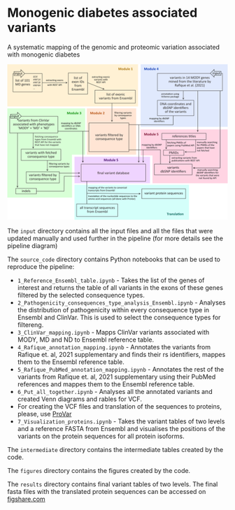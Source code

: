 # Monogenic diabetes associated variants
A systematic mapping of the genomic and proteomic variation associated with monogenic diabetes

![alt text](https://github.com/kuznetsovaks/MD_variants/blob/ed7c7e8cf9e948b452dac5935c6c44213d1d5ef6/figures/mindmap.png?raw=true)

The `input` directory contains all the input files and all the files that were updated 
manually and used further in the pipeline (for more details see the pipeline diagram)

The `source_code` directory contains Python notebooks that can be used to reproduce the pipeline:

 - `1_Reference_Ensembl_table.ipynb` - Takes the list of the genes of interest and returns the table 
of all variants in the exons of these genes filtered by the selected consequence types.
 - `2_Pathogenicity_consequences_type_analysis_Ensembl.ipynb` - Analyses the distribution of 
pathogenicity within every consequence type in Ensembl and ClinVar. This is used to select
 the consequence types for filtereng.
 - `3_ClinVar_mapping.ipynb` - Mapps ClinVar variants associated with MODY, MD and ND to Ensembl
 reference table.
 - `4_Rafique_annotation_mapping.ipynb` - Annotates the variants from Rafique et. al, 2021 
supplementary and finds their rs identifiers, mappes them to the Ensembl reference table.
 - `5_Rafique_PubMed_annotation_mapping.ipynb` - Annotates the rest of the variants from
 Rafique et. al, 2021 supplementary using their PubMed references and mappes them 
 to the Ensembl reference table. 
 - `6_Put_all_together.ipynb` - Analyses all the annotated variants and created Venn diagrams 
and rables for VCF.
 - For creating the VCF files and translation of the sequences to proteins, please, 
use [ProVar](https://github.com/ProGenNo/ProHap.git)
 - `7_Visualization_proteins.ipynb` - Takes the variant tables of two levels and a reference 
FASTA from Ensembl and visualises the positions of the variants on the protein sequences 
for all protein isoforms.

The `intermediate` directory contains the intermediate tables created by the code.

The `figures` directory contains the figures created by the code.

The `results` directory contains final variant tables of two levels. The final fasta files with the translated protein sequences can be accessed on [figshare.com](https://figshare.com/articles/dataset/Results_fasta_files_for_A_systematic_mapping_of_the_genomic_and_proteomic_variation_associated_with_monogenic_diabetes_/21444963)

